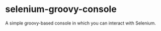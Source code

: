 selenium-groovy-console
===

A simple groovy-based console in which you can interact with Selenium.




